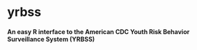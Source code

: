 
<!-- README.md is generated from README.Rmd. Please edit that file -->
yrbss
=====

#### An easy R interface to the American CDC Youth Risk Behavior Surveillance System (YRBSS)
